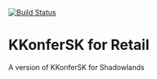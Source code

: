 [![Build Status](https://travis-ci.com/omegabiscuit/konferSK.svg?branch=master)](https://travis-ci.com/omegabiscuit/konferSK)

# KKonferSK for Retail

A version of KKonferSK for Shadowlands
